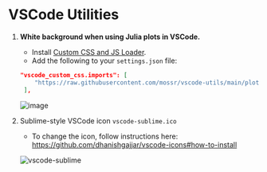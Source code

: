 # VSCode Utilities
1. **White background when using Julia plots in VSCode.**
    - Install [Custom CSS and JS Loader](https://marketplace.visualstudio.com/items?itemName=be5invis.vscode-custom-css).
    - Add the following to your `settings.json` file:
     ```json
     "vscode_custom_css.imports": [
         "https://raw.githubusercontent.com/mossr/vscode-utils/main/plots.css"
      ],
     ```
     ![image](https://user-images.githubusercontent.com/1592413/172889608-375a76e2-92ce-4f5f-bc9b-efe31d204ce0.png)
2. Sublime-style VSCode icon `vscode-sublime.ico`
    - To change the icon, follow instructions here: https://github.com/dhanishgajjar/vscode-icons#how-to-install
    
    ![vscode-sublime](https://user-images.githubusercontent.com/1592413/172952440-86cd2545-77b3-4da3-b767-5ec6447fe925.png)
